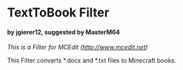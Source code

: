 # TextToBook Filter
#### by jgierer12, suggested by MasterM64

*This is a Filter for MCEdit (http://www.mcedit.net)*

This Filter converts *.docx and *.txt files to Minecraft books.
